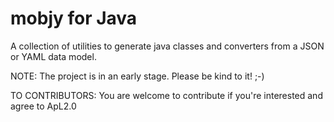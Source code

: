 # mobjy for Java

A collection of utilities to generate java classes and converters from a JSON or YAML data model.

NOTE: The project is in an early stage. Please be kind to it! ;-)

TO CONTRIBUTORS: You are welcome to contribute if you're interested and agree to ApL2.0